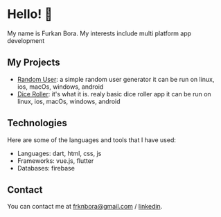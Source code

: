 # Hello! 👋

My name is Furkan Bora. My interests include multi platform app development

## My Projects

- [Random User](https://github.com/furkanbora239/random_user): a simple random user generator it can be run on linux, ios, macOs, windows, android
- [Dice Roller](https://github.com/furkanbora239/dice_app2): it's what it is. realy basic dice roller app it can be run on linux, ios, macOs, windows, android

## Technologies

Here are some of the languages and tools that I have used:

- Languages: dart, html, css, js
- Frameworks: vue.js, flutter
- Databases: firebase

## Contact

You can contact me at frknbora@gmail.com / [linkedin](https://www.linkedin.com/in/furkan-bora-71a611180/).


<!---
furkanbora239/furkanbora239 is a ✨ special ✨ repository because its `README.md` (this file) appears on your GitHub profile.
You can click the Preview link to take a look at your changes.
--->

